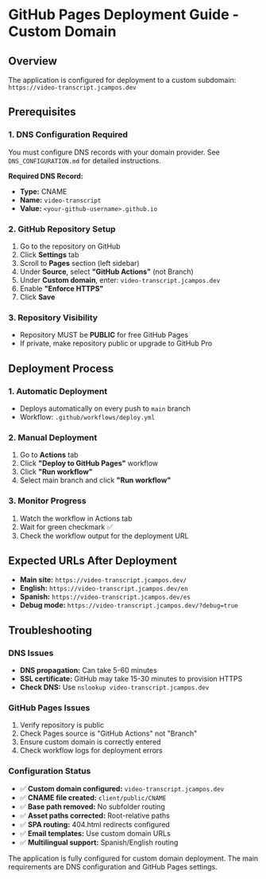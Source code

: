 # GitHub Pages Deployment Guide - Custom Domain

## Overview
The application is configured for deployment to a custom subdomain: `https://video-transcript.jcampos.dev`

## Prerequisites

### 1. DNS Configuration Required
You must configure DNS records with your domain provider. See `DNS_CONFIGURATION.md` for detailed instructions.

**Required DNS Record:**
- **Type:** CNAME
- **Name:** `video-transcript`  
- **Value:** `<your-github-username>.github.io`

### 2. GitHub Repository Setup
1. Go to the repository on GitHub
2. Click **Settings** tab  
3. Scroll to **Pages** section (left sidebar)
4. Under **Source**, select **"GitHub Actions"** (not Branch)
5. Under **Custom domain**, enter: `video-transcript.jcampos.dev`
6. Enable **"Enforce HTTPS"**
7. Click **Save**

### 3. Repository Visibility  
- Repository MUST be **PUBLIC** for free GitHub Pages
- If private, make repository public or upgrade to GitHub Pro

## Deployment Process

### 1. Automatic Deployment
- Deploys automatically on every push to `main` branch
- Workflow: `.github/workflows/deploy.yml`

### 2. Manual Deployment
1. Go to **Actions** tab
2. Click **"Deploy to GitHub Pages"** workflow  
3. Click **"Run workflow"**  
4. Select main branch and click **"Run workflow"**

### 3. Monitor Progress
1. Watch the workflow in Actions tab
2. Wait for green checkmark ✅ 
3. Check the workflow output for the deployment URL

## Expected URLs After Deployment
- **Main site:** `https://video-transcript.jcampos.dev/`
- **English:** `https://video-transcript.jcampos.dev/en`
- **Spanish:** `https://video-transcript.jcampos.dev/es`
- **Debug mode:** `https://video-transcript.jcampos.dev/?debug=true`

## Troubleshooting

### DNS Issues
- **DNS propagation:** Can take 5-60 minutes
- **SSL certificate:** GitHub may take 15-30 minutes to provision HTTPS
- **Check DNS:** Use `nslookup video-transcript.jcampos.dev`

### GitHub Pages Issues
1. Verify repository is public
2. Check Pages source is "GitHub Actions" not "Branch"
3. Ensure custom domain is correctly entered
4. Check workflow logs for deployment errors

### Configuration Status
- ✅ **Custom domain configured:** `video-transcript.jcampos.dev`
- ✅ **CNAME file created:** `client/public/CNAME`
- ✅ **Base path removed:** No subfolder routing
- ✅ **Asset paths corrected:** Root-relative paths
- ✅ **SPA routing:** 404.html redirects configured
- ✅ **Email templates:** Use custom domain URLs
- ✅ **Multilingual support:** Spanish/English routing

The application is fully configured for custom domain deployment. The main requirements are DNS configuration and GitHub Pages settings.